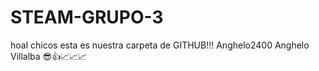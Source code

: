 # STEAM-GRUPO-3
hoal chicos esta es nuestra carpeta de GITHUB!!!
Anghelo2400  Anghelo Villalba 😎👍📈📈📈

